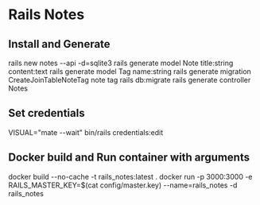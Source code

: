 # Rails Notes

## Install and Generate
rails new notes --api -d=sqlite3
rails generate model Note title:string content:text
rails generate model Tag name:string
rails generate migration CreateJoinTableNoteTag note tag
rails db:migrate
rails generate controller Notes

## Set credentials
VISUAL="mate --wait" bin/rails credentials:edit

## Docker build and Run container with arguments
docker build --no-cache -t rails_notes:latest .
docker run -p 3000:3000 -e RAILS_MASTER_KEY=$(cat config/master.key) --name=rails_notes -d rails_notes

